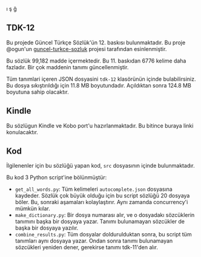 ı ş ğ
## TDK-12
Bu projede Güncel Türkçe Sözlük'ün 12. baskısı bulunmaktadır. Bu proje @ogun'un [guncel-turkce-sozluk](https://github.com/ogun/guncel-turkce-sozluk) projesi tarafından esinlenmiştir. 

Bu sözlük 99,182 madde içermektedir. Bu 11. baskıdan 6776 kelime daha fazladır. Bir çok maddenin tanımı güncellenmiştir.

Tüm tanımlari içeren JSON dosyasini `tdk-12` klasörünün içinde bulabilirsiniz. Bu dosya sıkıştırıldığı için 11.8 MB boyutundadır. Açıldıktan sonra 124.8 MB boyutuna sahip olacaktır.

## Kindle
Bu sözlügun Kindle ve Kobo port'u hazırlanmaktadır. Bu bitince buraya linki konulacaktır.

## Kod
İlgilenenler için bu sözlüğü yapan kod, `src` dosyasının içinde bulunmaktadır. 

Bu kod 3 Python script'ine bölünmüştür:
- `get_all_words.py`: Tüm kelimeleri `autocomplete.json` dosyasına kaydeder. Sözlük çok büyük olduğu için bu script sözlüğü 20 dosyaya böler. Bu, sonraki aşamaları kolaylaştırır. Aynı zamanda concurrency'i mümkün kılar.
- `make_dictionary.py`: Bir dosya numarası alır, ve o dosyadakı sözcüklerin tanımını başka bir dosyaya yazar. Tanımı bulunamayan sözcükler de başka bir dosyaya yazılır.
- `combine_results.py`: Tüm dosyalar doldurulduktan sonra, bu script tüm tanımları aynı dosyaya yazar. Ondan sonra tanımı bulunamayan sözcükleri yeniden dener, gerekirse tanımı tdk-11'den alır.


